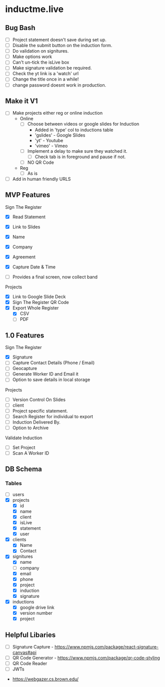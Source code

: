 # inductme.live

## Bug Bash

- [ ] Project statement doesn't save during set up.
- [ ] Disable the submit button on the induction form.
- [ ] Do validation on signitures.
- [ ] Make options work
- [ ] Can't un-tick the isLive box
- [ ] Make signature validation be required.
- [ ] Check the yt link is a 'watch' url
- [ ] Change the title once in a while!
- [ ] change password doesnt work in production.

## Make it V1

- [ ] Make projects either reg or online induction
  - Online
    - [ ] Choose between videos or google slides for Induction
      - Added in 'type' col to inductions table
      - 'gslides' - Google Slides
      - 'yt' - Youtube
      - 'vimeo' - Vimeo
    - [ ] Implement a delay to make sure they watched it.
      - [ ] Check tab is in foreground and pause if not.
    - [ ] NO QR Code
  - Reg
    - [ ] As is
- [ ] Add in human friendly URLS

## MVP Features

Sign The Register

- [x] Read Statement
- [x] Link to Slides

- [x] Name
- [x] Company
- [x] Agreement
- [x] Capture Date & Time

- [ ] Provides a final screen, now collect band

Projects

- [x] Link to Google Slide Deck
- [x] Sign The Register QR Code
- [x] Export Whole Register
  - [x] CSV
  - [ ] PDF

## 1.0 Features

Sign The Register

- [x] Signature
- [ ] Capture Contact Details (Phone / Email)
- [ ] Geocapture
- [ ] Generate Worker ID and Email it
- [ ] Option to save details in local storage

Projects

- [ ] Version Control On Slides
- [ ] client
- [ ] Project specific statement.
- [ ] Search Register for individual to export
- [ ] Induction Delivered By.
- [ ] Option to Archive

Validate Induction

- [ ] Set Project
- [ ] Scan A Worker ID

## DB Schema

### Tables

- [ ] users
- [x] projects
  - [x] id
  - [x] name
  - [x] client
  - [x] isLive
  - [x] statement
  - [x] user
- [x] clients
  - [x] Name
  - [x] Contact
- [x] signitures
  - [x] name
  - [ ] company
  - [x] email
  - [x] phone
  - [x] project
  - [x] induction
  - [x] signature
- [x] inductions
  - [x] google drive link
  - [x] version number
  - [x] project

## Helpful Libaries

- [ ] Signature Capture - https://www.npmjs.com/package/react-signature-canvas#api
- [ ] QR Code Generator - https://www.npmjs.com/package/qr-code-styling
- [ ] QR Code Reader
- [ ] JWTs
- https://webgazer.cs.brown.edu/
